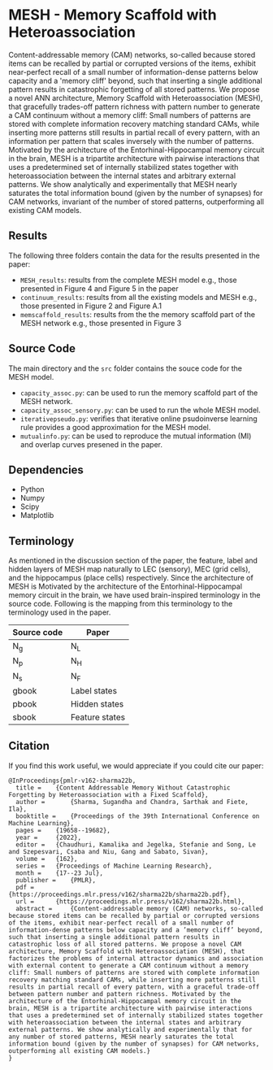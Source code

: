 # MESH - Memory Scaffold with Heteroassociation 

Content-addressable memory (CAM) networks, so-called because stored items can be recalled by partial or corrupted versions of the items, exhibit near-perfect recall of a small number of information-dense patterns below capacity and a 'memory cliff' beyond, such that inserting a single additional pattern results in catastrophic forgetting of all stored patterns. We propose a novel ANN architecture, Memory Scaffold with Heteroassociation (MESH), that gracefully trades-off pattern richness with pattern number to generate a CAM continuum without a memory cliff: Small numbers of patterns are stored with complete information recovery matching standard CAMs, while inserting more patterns still results in partial recall of every pattern, with an information per pattern that scales inversely with the number of patterns. Motivated by the architecture of the Entorhinal-Hippocampal memory circuit in the brain, MESH is a tripartite architecture with pairwise interactions that uses a predetermined set of internally stabilized states together with heteroassociation between the internal states and arbitrary external patterns. We show analytically and experimentally that MESH nearly saturates the total information bound (given by the number of synapses) for CAM networks, invariant of the number of stored patterns, outperforming all existing CAM models.

## Results
The following three folders contain the data for the results presented in the paper: 
- `MESH_results`: results from the complete MESH model e.g., those presented in Figure 4 and Figure 5 in the paper 
- `continuum_results`: results from all the existing models and MESH e.g., those presented in Figure 2 and Figure A.1
- `memscaffold_results`: results from the the memory scaffold part of the MESH network e.g., those presented in Figure 3 

## Source Code
The main directory and the `src` folder contains the souce code for the MESH model. 
- `capacity_assoc.py`: can be used to run the memory scaffold part of the MESH network.
- `capacity_assoc_sensory.py`: can be used to run the whole MESH model.
- `iterativepseudo.py`: verifies that iterative online psudoinverse learning rule provides a good approximation for the MESH model. 
-  `mutualinfo.py`: can be used to reproduce the mutual information (MI) and overlap curves presened in the paper.

## Dependencies
- Python
- Numpy
- Scipy
- Matplotlib

## Terminology
As mentioned in the discussion section of the paper, the feature, label and hidden layers of MESH map naturally to LEC (sensory), MEC (grid cells), and the hippocampus (place cells) respectively. Since the architecture of MESH is Motivated by the architecture of the Entorhinal-Hippocampal memory circuit in the brain, we have used brain-inspired terminology in the source code. Following is the mapping from this terminology to the terminology used in the paper. 

| Source code | Paper |
|-------------|-------|
|N<sub>g</sub>|N<sub>L</sub>|  
|N<sub>p</sub>|N<sub>H</sub>|  
|N<sub>s</sub>|N<sub>F</sub>| 
|gbook        |Label states |
|pbook        |Hidden states |
|sbook        |Feature states |

## Citation
If you find this work useful, we would appreciate if you could cite our paper:

```
@InProceedings{pmlr-v162-sharma22b,
  title = 	 {Content Addressable Memory Without Catastrophic Forgetting by Heteroassociation with a Fixed Scaffold},
  author =       {Sharma, Sugandha and Chandra, Sarthak and Fiete, Ila},
  booktitle = 	 {Proceedings of the 39th International Conference on Machine Learning},
  pages = 	 {19658--19682},
  year = 	 {2022},
  editor = 	 {Chaudhuri, Kamalika and Jegelka, Stefanie and Song, Le and Szepesvari, Csaba and Niu, Gang and Sabato, Sivan},
  volume = 	 {162},
  series = 	 {Proceedings of Machine Learning Research},
  month = 	 {17--23 Jul},
  publisher =    {PMLR},
  pdf = 	 {https://proceedings.mlr.press/v162/sharma22b/sharma22b.pdf},
  url = 	 {https://proceedings.mlr.press/v162/sharma22b.html},
  abstract = 	 {Content-addressable memory (CAM) networks, so-called because stored items can be recalled by partial or corrupted versions of the items, exhibit near-perfect recall of a small number of information-dense patterns below capacity and a ’memory cliff’ beyond, such that inserting a single additional pattern results in catastrophic loss of all stored patterns. We propose a novel CAM architecture, Memory Scaffold with Heteroassociation (MESH), that factorizes the problems of internal attractor dynamics and association with external content to generate a CAM continuum without a memory cliff: Small numbers of patterns are stored with complete information recovery matching standard CAMs, while inserting more patterns still results in partial recall of every pattern, with a graceful trade-off between pattern number and pattern richness. Motivated by the architecture of the Entorhinal-Hippocampal memory circuit in the brain, MESH is a tripartite architecture with pairwise interactions that uses a predetermined set of internally stabilized states together with heteroassociation between the internal states and arbitrary external patterns. We show analytically and experimentally that for any number of stored patterns, MESH nearly saturates the total information bound (given by the number of synapses) for CAM networks, outperforming all existing CAM models.}
} 
```
